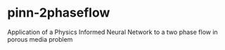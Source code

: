 # pinn-2phaseflow
Application of a Physics Informed Neural Network to a two phase flow in porous media problem 

